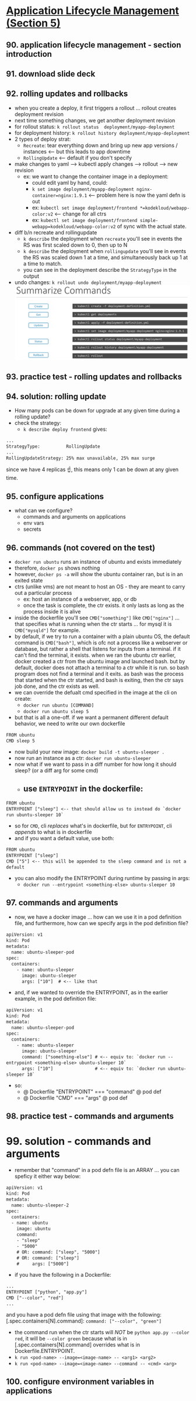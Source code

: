 # [Application Lifecycle Management (Section 5)](Kubernetes-CKA-0400-ApplicationLifecycle-Management.pdf)

## 90. application lifecycle management - section introduction

## 91. download slide deck

## 92. rolling updates and rollbacks

- when you create a deploy, it first triggers a rollout ... rollout creates deployment revision
- next time something changes, we get another deployment revision
- for rollout status:     `k rollout status  deployment/myapp-deployment`
- for deployment history: `k rollout history deployment/myapp-deployment`
- 2 types of deploy strat:
  - `Recreate`: tear everything down and bring up new app versions / instances <-- but this leads to app downtime
  - `RollingUpdate` <-- default if you don't specify
- make changes to yaml --> kubectl apply changes --> rollout --> new revision
  - ex: we want to change the container image in a deployment: 
    - could edit yaml by hand, could:
    - `k set image deployment/myapp-deployment nginx-container=nginx:1.9.1` <-- problem here is now the yaml defn is out
    - ex: `kubectl set image deployment/frontend *=kodekloud/webapp-color:v2` <-- change for all ctrs
    - ex: `kubectl set image deployment/frontend simple-webapp=kodekloud/webapp-color:v2` 
    of sync with the actual state.
- diff b/n recreate and rollingupdate
  - `k describe` the deployment when `recreate`      you'll see in events the RS was first scaled down to 0, then up to N
  - `k describe` the deployment when `rollingupdate` you'll see in events the RS was scaled down 1 at a time, and simultaneously back up 1 at a time to match.
  - you can see in the deployment describe the `StrategyType` in the output
- undo changes: `k rollout undo deployment/myapp-deployment`
![rolling-updates](rolling-updates.png)

## 93. practice test - rolling updates and rollbacks

## 94. solution: rolling update

-  How many pods can be down for upgrade at any given time during a rolling update?
  - check the strategy:
    - `k describe deploy frontend` gives:
```
...
StrategyType:          RollingUpdate
...
RollingUpdateStrategy: 25% max unavailable, 25% max surge
```

since we have 4 replicas ☝️, this means only 1 can be down at any given time.

## 95. configure applications

- what can we configure?
  - commands and arguments on applications
  - env vars
  - secrets

## 96. commands (not covered on the test)

- `docker run ubuntu` runs an instance of ubuntu and exists immediately
- therefore, `docker ps` shows nothing
- however, `docker ps -a` will show the ubuntu container ran, but is in an exited state
- ctrs (unlike vms) are not meant to host an OS - they are meant to carry out a particular process
  - ex: host an instance of a webserver, app, or db
  - once the task is complete, the ctr exists. it only lasts as long as the process inside it is alive
- inside the dockerfile you'll see `CMD["something"]` like `CMD["nginx"]` ... that specifies what is running when the
ctr starts ... for mysql it is `CMD["mysqld"]` for example.
- by default, if we try to run a container with a plain ubuntu OS, the default command is `CMD["bash"]`, which is ofc not a process like a webserver or database, but rather a shell that listens for inputs from a terminal. if it can't find the terminal, it exists. when we ran the ubuntu ctr earlier, docker created a ctr from the ubuntu image and launched bash. but by default, docker does not attach a terminal to a ctr while it is run. so bash program does not find a terminal and it exits. as bash was the process that started when the ctr started, and bash is exiting, then the ctr says job done, and the ctr exists as well.
- we can override the defualt cmd specified in the image at the cli on create:
  - `docker run ubuntu [COMMAND]`
  - `docker run ubuntu sleep 5`
- but that is all a one-off. if we want a permanent different default behavior, we need to write our own dockerfile
```
FROM ubuntu
CMD sleep 5
```
- now build your new image: `docker build -t ubuntu-sleeper .`
- now run an instance as a ctr: `docker run ubuntu-sleeper`
- now what if we want to pass in a diff number for how long it should sleep? (or a diff arg for some cmd)
  - use `ENTRYPOINT` in the dockerfile:
    - 
```
FROM ubuntu
ENTRYPOINT ["sleep"] <-- that should allow us to instead do `docker run ubuntu-sleeper 10`
```
- so for `CMD`, cli _replaces_ what's in dockerfile, but for `ENTRYPOINT`, cli _appends_ to what is in dockerfile
- and if you want a default value, use both:
```
FROM ubuntu
ENTRYPOINT ["sleep"]
CMD ["5"] <-- this will be appended to the sleep command and is not a default
```
- you can also modify the ENTRYPOINT during runtime by passing in args:
  - `docker run --entrypoint <something-else> ubuntu-sleeper 10`

## 97. commands and arguments

- now, we have a docker image ... how can we use it in a pod definition file, and furthermore, how can we 
  specify args in the pod definition file?
```
apiVersion: v1
kind: Pod
metadata:
  name: ubuntu-sleeper-pod
spec:
  containers:
    - name: ubuntu-sleeper
      image: ubuntu-sleeper
      args: ["10"]  # <-- like that
```
- and, if we wanted to override the ENTRYPOINT, as in the earlier example, in the pod definition file:
```
apiVersion: v1
kind: Pod
metadata:
  name: ubuntu-sleeper-pod
spec:
  containers:
    - name: ubuntu-sleeper
      image: ubuntu-sleeper
      command: ["something-else"] # <-- equiv to: `docker run --entrypoint <something-else> ubuntu-sleeper 10` 
      args: ["10"]                # <-- equiv to: `docker run ubuntu-sleeper 10`
```
- so:
  - @ Dockerfile "ENTRYPOINT" === "command" @ pod def 
  - @ Dockerfile "CMD"        === "args"    @ pod def 

## 98. practice test - commands and arguments

# 99. solution - commands and arguments

- remember that "command" in a pod defn file is an ARRAY ... you can speficy it either way below:
```
apiVersion: v1
kind: Pod
metadata:
  name: ubuntu-sleeper-2
spec:
  containers:
  - name: ubuntu
    image: ubuntu
    command:
    - "sleep"
    - "5000"
    # OR: command: ["sleep", "5000"]
    # OR: command: ["sleep"]
    #     args: ["5000"]
```

- if you have the following in a Dockerfile:
```
...
ENTRYPOINT ["python", "app.py"]
CMD ["--color", "red"]
...
```
and you have a pod defn file using that image with the following: [.spec.containers[N].command]: `command: ["--color", "green"]`
  - the command run when the ctr starts will _NOT_ be `python app.py --color red`, it will be `--color green`
    because what is in [.spec.containers[N].command] overrides what is in Dockerfile.ENTRYPOINT.
- `k run <pod-name> --image=<image-name> -- <arg1> <arg2>`
- `k run <pod-name> --image=<image-name> --command -- <cmd> <arg>`

## 100. configure environment variables in applications

